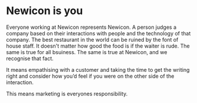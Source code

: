 # Newicon is you

Everyone working at Newicon represents Newicon.  A person judges a company based on their interactions with people and the technology of that company.
The best restaurant in the world can be ruined by the font of house staff. It doesn't matter how good the food is if the waiter is rude.
The same is true for all bsuiness.  The same is true at Newicon, and we recognise that fact.

It means empathising with a customer and taking the time to get the writing right and consider how you’d feel if you were on the other side of the interaction.

This means marketing is everyones responsibility.
